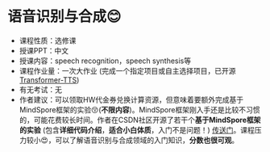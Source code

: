 # 语音识别与合成😊

- 课程性质：选修课
- 授课PPT：中文
- 授课内容：speech recognition，speech synthesis等
- 课程作业量：一次大作业 (完成一个指定项目或自主选择项目，已开源[Transformer-TTS](https://github.com/Z-Luan/Transformer-TTS))
- 有无考试：无
- 作者建议：可以领取HW代金券兑换计算资源，但意味着要额外完成基于MindSpore框架的实验😚(**不限内容**)。MindSpore框架刚入手还是比较不习惯的，可能花费较长时间。作者在CSDN社区开源了若干个**基于MindSpore框架的实验** (包含**详细代码介绍**，**适合小白体质**，入门不是问题！) [传送门](https://blog.csdn.net/shsbdbsj?type=blog)。课程压力较小😍，可以了解语音识别与合成领域的入门知识，**分数也很可观**。

